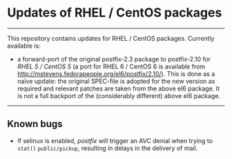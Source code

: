 # Updates of RHEL / CentOS packages #

* * *

This repository contains updates for RHEL / CentOS packages. Currently available is:

* a forward-port of the original postfix-2.3 package to postfix-2.10 for *RHEL 5 / CentOS 5*
  (a port for RHEL 6 / CentOS 6 is available from <http://mstevens.fedorapeople.org/el6/postfix/2.10/>).
  This is done as a naïve update: the original SPEC-file is adopted for the new version as required and relevant patches are taken from the above el6 package. It is not a full backport of the (considerably different) above el6 package.

* * *

## Known bugs ##

* If selinux is enabled, *postfix* will trigger an AVC denial when trying to `stat()` `public/pickup`, resulting in delays in the delivery of mail.


